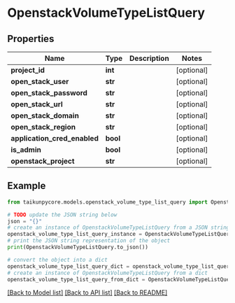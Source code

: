 # OpenstackVolumeTypeListQuery


## Properties

Name | Type | Description | Notes
------------ | ------------- | ------------- | -------------
**project_id** | **int** |  | [optional] 
**open_stack_user** | **str** |  | [optional] 
**open_stack_password** | **str** |  | [optional] 
**open_stack_url** | **str** |  | [optional] 
**open_stack_domain** | **str** |  | [optional] 
**open_stack_region** | **str** |  | [optional] 
**application_cred_enabled** | **bool** |  | [optional] 
**is_admin** | **bool** |  | [optional] 
**openstack_project** | **str** |  | [optional] 

## Example

```python
from taikunpycore.models.openstack_volume_type_list_query import OpenstackVolumeTypeListQuery

# TODO update the JSON string below
json = "{}"
# create an instance of OpenstackVolumeTypeListQuery from a JSON string
openstack_volume_type_list_query_instance = OpenstackVolumeTypeListQuery.from_json(json)
# print the JSON string representation of the object
print(OpenstackVolumeTypeListQuery.to_json())

# convert the object into a dict
openstack_volume_type_list_query_dict = openstack_volume_type_list_query_instance.to_dict()
# create an instance of OpenstackVolumeTypeListQuery from a dict
openstack_volume_type_list_query_from_dict = OpenstackVolumeTypeListQuery.from_dict(openstack_volume_type_list_query_dict)
```
[[Back to Model list]](../README.md#documentation-for-models) [[Back to API list]](../README.md#documentation-for-api-endpoints) [[Back to README]](../README.md)


